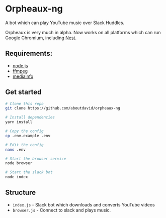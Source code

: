 # Orpheaux-ng

A bot which can play YouTube music over Slack Huddles.

Orpheaux is very much in alpha. Now works on all platforms which can run Google Chromium, including [Nest](https://hackclub.app).

## Requirements:
- [node.js](https://nodejs.org/en)
- [ffmpeg](https://ffmpeg.org/)
- [mediainfo](https://mediaarea.net/en/MediaInfo/Download)

## Get started
```bash
# Clone this repo
git clone https://github.com/aboutdavid/orpheaux-ng

# Install dependencies
yarn install

# Copy the config
cp .env.example .env

# Edit the config
nano .env

# Start the browser service
node browser

# Start the slack bot
node index
```

## Structure
- `index.js` - Slack bot which downloads and converts YouTube videos
- `browser.js` - Connect to slack and plays music.
